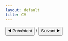 ```yaml
---
layout: default
title: CV
---
```


<div id="pdf-a" class="pdf-container">
<canvas id="pdf-canvas"></canvas>
<div>
  <button onclick="prevPage('a')">◀️ Précédent</button>
  <span id="page-num-a"></span> / <span id="page-count-a"></span>
  <button onclick="nextPage('a')">Suivant ▶️</button>
</div>
</div>

<script src="https://cdnjs.cloudflare.com/ajax/libs/pdf.js/3.11.174/pdf.min.js"></script>
<script>
  const pdfFiles = {
    a: '{{ "/assets/data/personnelle/pdf/Profile.pdf" | relative_url }}',
  };

  const pdfStates = {
    a: { pdfDoc: null, pageNum: 1, pageCount: 0, canvasId: 'pdf-canvas' }
  };

  function renderPage(key) {
    const state = pdfStates[key];
    state.pdfDoc.getPage(state.pageNum).then(page => {
      const scale = 1.5;
      const viewport = page.getViewport({ scale });
      const canvas = document.getElementById(state.canvasId);
      const ctx = canvas.getContext('2d');
      canvas.height = viewport.height;
      canvas.width = viewport.width;

      const renderContext = {
        canvasContext: ctx,
        viewport: viewport
      };

      page.render(renderContext);

      document.getElementById(`page-num-${key}`).textContent = state.pageNum;
      document.getElementById(`page-count-${key}`).textContent = state.pageCount;
    });
  }

  function prevPage(key) {
    if (pdfStates[key].pageNum <= 1) return;
    pdfStates[key].pageNum--;
    renderPage(key);
  }

  function nextPage(key) {
    if (pdfStates[key].pageNum >= pdfStates[key].pageCount) return;
    pdfStates[key].pageNum++;
    renderPage(key);
  }

  // Chargement initial de chaque PDF
  for (const key in pdfFiles) {
    pdfjsLib.getDocument(pdfFiles[key]).promise.then(pdf => {
      pdfStates[key].pdfDoc = pdf;
      pdfStates[key].pageCount = pdf.numPages;
      renderPage(key);
    }).catch(err => {
      console.error(`Erreur de chargement du PDF (${key}):`, err);
    });
  }
</script>


<script>
  if (window.location.href.includes("jo")) {
    document.body.style.backgroundImage = "url('assets/data/jo/img/bg.jpg')";
    document.body.style.backgroundSize = "cover";
    document.body.style.backgroundPosition = "center";
    document.body.style.backgroundRepeat = "no-repeat";
  }
</script>